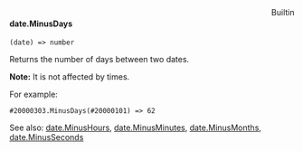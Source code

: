 <div style="float:right"><span class="builtin">Builtin</span></div>

#### date.MinusDays

``` suneido
(date) => number
```

Returns the number of days between two dates.

**Note:** It is not affected by times.

For example:

``` suneido
#20000303.MinusDays(#20000101) => 62
```


See also:
[date.MinusHours](<date.MinusHours.md>),
[date.MinusMinutes](<date.MinusMinutes.md>),
[date.MinusMonths](<date.MinusMonths.md>),
[date.MinusSeconds](<date.MinusSeconds.md>)
